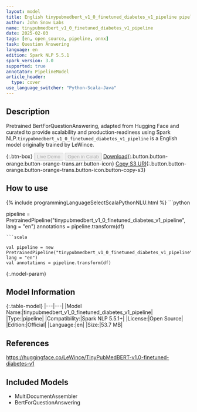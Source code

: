 ```yaml
---
layout: model
title: English tinypubmedbert_v1_0_finetuned_diabetes_v1_pipeline pipeline BertForQuestionAnswering from LeWince
author: John Snow Labs
name: tinypubmedbert_v1_0_finetuned_diabetes_v1_pipeline
date: 2025-02-03
tags: [en, open_source, pipeline, onnx]
task: Question Answering
language: en
edition: Spark NLP 5.5.1
spark_version: 3.0
supported: true
annotator: PipelineModel
article_header:
  type: cover
use_language_switcher: "Python-Scala-Java"
---
```


## Description

Pretrained BertForQuestionAnswering, adapted from Hugging Face and curated to provide scalability and production-readiness using Spark NLP.`tinypubmedbert_v1_0_finetuned_diabetes_v1_pipeline` is a English model originally trained by LeWince.

{:.btn-box}
<button class="button button-orange" disabled>Live Demo</button>
<button class="button button-orange" disabled>Open in Colab</button>
[Download](https://s3.amazonaws.com/auxdata.johnsnowlabs.com/public/models/tinypubmedbert_v1_0_finetuned_diabetes_v1_pipeline_en_5.5.1_3.0_1738593303176.zip){:.button.button-orange.button-orange-trans.arr.button-icon}
[Copy S3 URI](s3://auxdata.johnsnowlabs.com/public/models/tinypubmedbert_v1_0_finetuned_diabetes_v1_pipeline_en_5.5.1_3.0_1738593303176.zip){:.button.button-orange.button-orange-trans.button-icon.button-copy-s3}

## How to use



<div class="tabs-box" markdown="1">
{% include programmingLanguageSelectScalaPythonNLU.html %}
```python

pipeline = PretrainedPipeline("tinypubmedbert_v1_0_finetuned_diabetes_v1_pipeline", lang = "en")
annotations =  pipeline.transform(df)   

```
```scala

val pipeline = new PretrainedPipeline("tinypubmedbert_v1_0_finetuned_diabetes_v1_pipeline", lang = "en")
val annotations = pipeline.transform(df)

```
</div>

{:.model-param}
## Model Information

{:.table-model}
|---|---|
|Model Name:|tinypubmedbert_v1_0_finetuned_diabetes_v1_pipeline|
|Type:|pipeline|
|Compatibility:|Spark NLP 5.5.1+|
|License:|Open Source|
|Edition:|Official|
|Language:|en|
|Size:|53.7 MB|

## References

https://huggingface.co/LeWince/TinyPubMedBERT-v1.0-finetuned-diabetes-v1

## Included Models

- MultiDocumentAssembler
- BertForQuestionAnswering